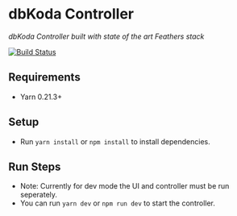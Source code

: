 # dbKoda Controller
*dbKoda Controller built with state of the art Feathers stack*

[![Build Status](https://drone.southbanksoftware.com/api/badges/SouthbankSoftware/dbkoda-controller/status.svg)](https://drone.southbanksoftware.com/SouthbankSoftware/dbkoda-controller)


## Requirements

* Yarn 0.21.3+

## Setup

* Run `yarn install` or `npm install` to install dependencies.


## Run Steps

* Note: Currently for dev mode the UI and controller must be run seperately.
* You can run `yarn dev` or `npm run dev` to start the controller.




